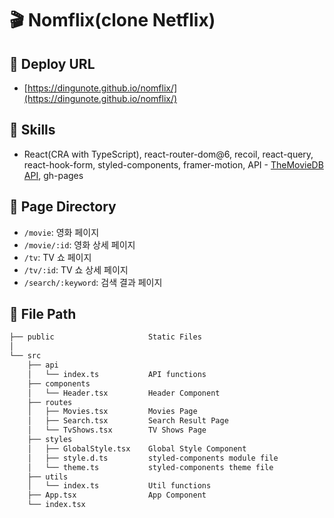 # 🎬 Nomflix(clone Netflix)

## 📌 Deploy URL

- [https://dingunote.github.io/nomflix/](https://dingunote.github.io/nomflix/)

## 📌 Skills

- React(CRA with TypeScript), react-router-dom@6, recoil, react-query, react-hook-form, styled-components, framer-motion, API - [TheMovieDB API](https://www.themoviedb.org/settings/api?language=ko), gh-pages

## 📌 Page Directory

- `/movie`: 영화 페이지
- `/movie/:id`: 영화 상세 페이지
- `/tv`: TV 쇼 페이지
- `/tv/:id`: TV 쇼 상세 페이지
- `/search/:keyword`: 검색 결과 페이지

## 📌 File Path

```bash
├── public                     Static Files
│
└── src
    ├── api
    │   └── index.ts           API functions
    ├── components
    │   └── Header.tsx         Header Component
    ├── routes
    │   ├── Movies.tsx         Movies Page
    │   ├── Search.tsx         Search Result Page
    │   └── TvShows.tsx        TV Shows Page
    ├── styles
    │   ├── GlobalStyle.tsx    Global Style Component
    │   ├── style.d.ts         styled-components module file
    │   └── theme.ts           styled-components theme file
    ├── utils
    │   └── index.ts           Util functions
    ├── App.tsx                App Component
    └── index.tsx
```
